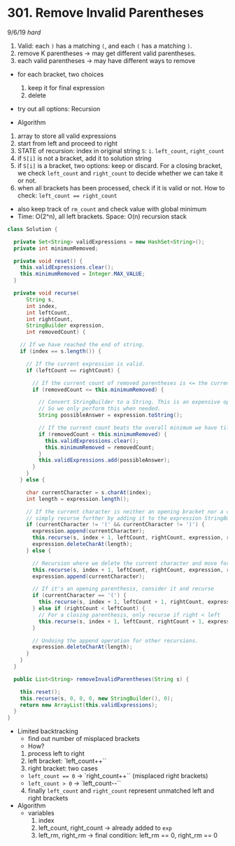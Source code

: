 # 301. Remove Invalid Parentheses
9/6/19 *hard*

1. Valid: each `)` has a matching `(`, and each `(` has a matching `)`.
2. remove K parentheses -> may get different valid parentheses.
3. each valid parentheses -> may have different ways to remove

- for each bracket, two choices
  1. keep it for final expression
  2. delete
- try out all options: Recursion

- Algorithm
1. array to store all valid expressions
2. start from left and proceed to right
3. STATE of recursion: index in original string `S`: `i`. `left_count`, `right_count`
4. if `S[i]` is not a bracket, add it to solution string
5. if `S[i]` is a bracket, two options: keep or discard. For a closing bracket, we check `left_count` and `right_count` to decide whether we can take it or not.
6. when all brackets has been processed, check if it is valid or not.
How to check:
`left_count == right_count`
  - also keep track of `rm_count` and check value with global minimum
- Time: O(2^n), all left brackets. Space: O(n) recursion stack

```Java
class Solution {

  private Set<String> validExpressions = new HashSet<String>();
  private int minimumRemoved;

  private void reset() {
    this.validExpressions.clear();
    this.minimumRemoved = Integer.MAX_VALUE;
  }

  private void recurse(
      String s,
      int index,
      int leftCount,
      int rightCount,
      StringBuilder expression,
      int removedCount) {

    // If we have reached the end of string.
    if (index == s.length()) {

      // If the current expression is valid.
      if (leftCount == rightCount) {

        // If the current count of removed parentheses is <= the current minimum count
        if (removedCount <= this.minimumRemoved) {

          // Convert StringBuilder to a String. This is an expensive operation.
          // So we only perform this when needed.
          String possibleAnswer = expression.toString();

          // If the current count beats the overall minimum we have till now
          if (removedCount < this.minimumRemoved) {
            this.validExpressions.clear();
            this.minimumRemoved = removedCount;
          }
          this.validExpressions.add(possibleAnswer);
        }
      }
    } else {

      char currentCharacter = s.charAt(index);
      int length = expression.length();

      // If the current character is neither an opening bracket nor a closing one,
      // simply recurse further by adding it to the expression StringBuilder
      if (currentCharacter != '(' && currentCharacter != ')') {
        expression.append(currentCharacter);
        this.recurse(s, index + 1, leftCount, rightCount, expression, removedCount);
        expression.deleteCharAt(length);
      } else {

        // Recursion where we delete the current character and move forward
        this.recurse(s, index + 1, leftCount, rightCount, expression, removedCount + 1);
        expression.append(currentCharacter);

        // If it's an opening parenthesis, consider it and recurse
        if (currentCharacter == '(') {
          this.recurse(s, index + 1, leftCount + 1, rightCount, expression, removedCount);
        } else if (rightCount < leftCount) {
          // For a closing parenthesis, only recurse if right < left
          this.recurse(s, index + 1, leftCount, rightCount + 1, expression, removedCount);
        }

        // Undoing the append operation for other recursions.
        expression.deleteCharAt(length);
      }
    }
  }

  public List<String> removeInvalidParentheses(String s) {

    this.reset();
    this.recurse(s, 0, 0, 0, new StringBuilder(), 0);
    return new ArrayList(this.validExpressions);
  }
}
```

- Limited backtracking
  - find out number of misplaced brackets
  - How?
  1. process left to right
  2. left bracket: `left_count++``
  3. right bracket: two cases
    - `left_count == 0` -> `right_count++`` (misplaced right brackets)
    - `left_count > 0` -> `left_count--``
  4. finally `left_count` and `right_count` represent unmatched left and right brackets
- Algorithm
  - variables
    1. index
    2. left_count, right_count -> already added to `exp`
    3. left_rm, right_rm -> final condition: left_rm == 0, right_rm == 0
